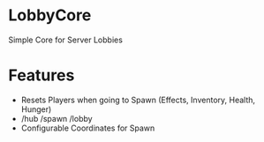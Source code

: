 # LobbyCore
Simple Core for Server Lobbies
# Features
- Resets Players when going to Spawn (Effects, Inventory, Health, Hunger)
- /hub /spawn /lobby
- Configurable Coordinates for Spawn
